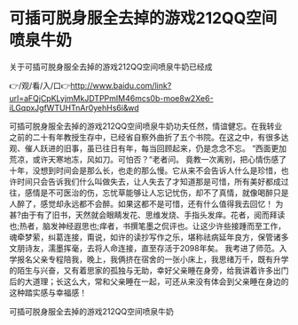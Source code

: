 # 可插可脱身服全去掉的游戏212QQ空间喷泉牛奶
关于可插可脱身服全去掉的游戏212QQ空间喷泉牛奶已经成

👉/观/看/入/口👉http://www.baidu.com/link?url=aFQjCpKLyjmMkJDTPPmIM46mcs0b-moe8w2Xe6-iLGqpxJgfWTUHTnAr0yehHs6i&wd

可插可脱身服全去掉的游戏212QQ空间喷泉牛奶功夫任然，情谊健忘。在我转业之前的二十有年教授生存中，已经省自察外曲折了五个书院。在这之中，有很多达观、催人跃进的旧事，虽已往日有年，每当回顾起来，仍是念念不忘。
“西面更加荒凉，或许天寒地冻，风如刀。可怕否？”老者问。
竟教一次离别，把心情伤感了十年，没想到时间会是那么长，也走的那么慢。它从来不会告诉人什么是珍惜，也许时间只会告诉我们什么叫做失去，让人失去了才知道那是可惜，所有美好都成过往，感情是不可医治的伤，忘忧草能够让人忘记忧伤，却不了真情，就像喝醉只是人醉了，感觉却永远都不会醉。如果这都不是可惜，还有什么值得我去回忆！
为甚?由于有了旧书，天然就会眼睛发花、思维发烧、手指头发痒。花者，阅而拜读也;热者，脑发神经遐思也;痒者，书撰笔墨之侃评也。让这少许些接踵而至工作，魂牵梦萦，纠葛连接，甭说，如许的读抄写作之乐，堪称祛病延年良方，保管诸多文朋诗友，濡墨挥毫，去将人命连接，直至存活于2098年矣。
我考进了师范。入学报名父亲专程陪我，晚上，我俩挤在宿舍的一张小床上，我思绪万千，既有升学的陌生与兴奋，又有着思家的孤独与无助，幸好父亲睡在身旁，给我讲着许多出门后的大道理；长这么大，常和父亲睡在一起，可还从来没有体会到父亲睡在身边的这种踏实感与幸福感！　　

可插可脱身服全去掉的游戏212QQ空间喷泉牛奶
